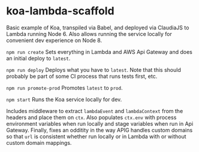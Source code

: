 # koa-lambda-scaffold
Basic example of Koa, transpiled via Babel, and deployed via ClaudiaJS to Lambda running Node 6. Also allows running the service locally for convenient dev experience on Node 8.

`npm run create` Sets everything in Lambda and AWS Api Gateway and does an initial deploy to `latest`.

`npm run deploy` Deploys what you have to `latest`. Note that this should probably be part of some CI process that runs tests first, etc.

`npm run promote-prod` Promotes `latest` to `prod`.

`npm start` Runs the Koa service locally for dev.


Includes middleware to extract `lambdaEvent` and `lambdaContext` from the headers and place them on `ctx`. Also populates `ctx.env` with process environment variables when run locally and stage variables when run in Api Gateway. Finally, fixes an odditity in the way APIG handles custom domains so that `url` is consistent whether run locally or in Lambda with or without custom domain mappings.
